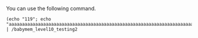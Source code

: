 You can use the following command.

```
(echo "119"; echo "aaaaaaaaaaaaaaaaaaaaaaaaaaaaaaaaaaaaaaaaaaaaaaaaaaaaaaaaaaaaaaaaaaaaaaaaaaaaaaaaaaaaaaaaaaaaaaaaaaaaaaaaaaaaaaaaaaaaaaa") | /babymem_level10_testing2
```